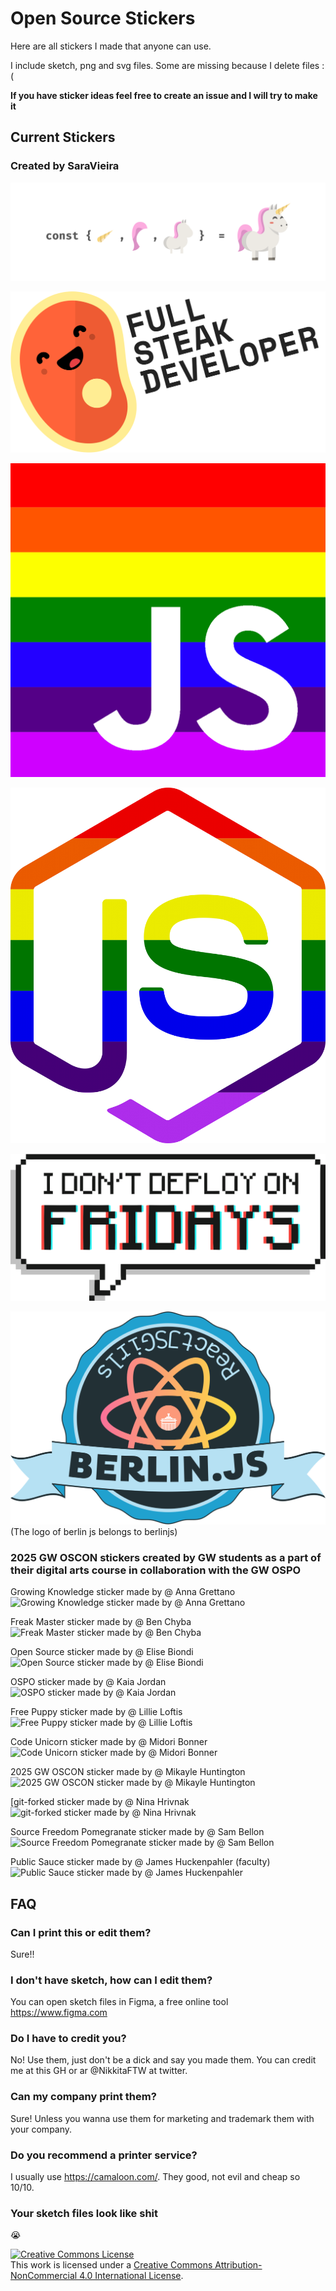 # Open Source Stickers

Here are all stickers I made that anyone can use.

I include sketch, png and svg files.
Some are missing because I delete files :(

**If you have sticker ideas feel free to create an issue and I will try to make it**

## Current Stickers

### Created by SaraVieira

![unicorn](./stickers/SaraVieira-stickers/deconstructing-unicorn/unicorn.png)

![full-steak-developer](./stickers/SaraVieira-stickers/full-steak-developer/full-steak-developer.png)

![gay-js](./stickers/SaraVieira-stickers/gay-js/gayjs.png)

![gay-node](./stickers/SaraVieira-stickers/gay-node/gay-node.png)

![i-dont-deploy-on-fridays.png sticker made by @siwalikm](./stickers/SaraVieira-stickers/no-deploy-friday/iddof.png)

![berlin-js-girls.png](./stickers/SaraVieira-stickers/berlin-js-girls/berlin-js-girls.png)
(The logo of berlin js belongs to berlinjs)

### 2025 GW OSCON stickers created by GW students as a part of their digital arts course in collaboration with the GW OSPO

Growing Knowledge sticker made by @ Anna Grettano
![Growing Knowledge sticker made by @ Anna Grettano](./gw-oscon-2025/OSCON-2025-student-stickers/Anna-Grettano/Anna-2inX2in-CIRCLE.jpg)

Freak Master sticker made by @ Ben Chyba
![Freak Master sticker made by @ Ben Chyba](./gw-oscon-2025/OSCON-2025-student-stickers/Ben-Chyba/Ben-2inX2in-SQ.jpg)

Open Source sticker made by @ Elise Biondi
![Open Source sticker made by @ Elise Biondi](./gw-oscon-2025/OSCON-2025-student-stickers/Elise-Biondi/Elise-2inX2in-CIRCLE.jpg)

OSPO sticker made by @ Kaia Jordan
![OSPO sticker made by @ Kaia Jordan](./gw-oscon-2025/OSCON-2025-student-stickers/Kaia-Jordan/Kaia-2inX2in-SQ.jpg)

Free Puppy sticker made by @ Lillie Loftis
![Free Puppy sticker made by @ Lillie Loftis](./gw-oscon-2025/OSCON-2025-student-stickers/Lillie-Loftis/Lillie-2inX2in-CIRCLE.jpg)

Code Unicorn sticker made by @ Midori Bonner
![Code Unicorn sticker made by @ Midori Bonner](./gw-oscon-2025/OSCON-2025-student-stickers/Midori-Bonner/Midori-2x2-SQUARE.jpg)

2025 GW OSCON sticker made by @ Mikayle Huntington
![2025 GW OSCON sticker made by @ Mikayle Huntington](./gw-oscon-2025/OSCON-2025-student-stickers/Mikayle-Huntington/Mikayle-3inX4"-RECT.jpg)

[git-forked sticker made by @ Nina Hrivnak
![git-forked sticker made by @ Nina Hrivnak](./gw-oscon-2025/OSCON-2025-student-stickers/Nina-Hrivnak/Nina-2inX2in-SQUARE.jpg)

Source Freedom Pomegranate sticker made by @ Sam Bellon
![Source Freedom Pomegranate sticker made by @ Sam Bellon](./gw-oscon-2025/OSCON-2025-student-stickers/Sam-Bellon/Sam-2inX2in-SQ.jpg)

Public Sauce sticker made by @ James Huckenpahler (faculty)
![Public Sauce sticker made by @ James Huckenpahler](./gw-oscon-2025/OSCON-2025-student-stickers/James-Huckenpahler/James-4x6-rect.jpg)

## FAQ

### Can I print this or edit them?

Sure!!

### I don't have sketch, how can I edit them?

You can open sketch files in Figma, a free online tool
https://www.figma.com

### Do I have to credit you?

No! Use them, just don't be a dick and say you made them. You can credit me at this GH or ar @NikkitaFTW at twitter.

### Can my company print them?

Sure! Unless you wanna use them for marketing and trademark them with your company.

### Do you recommend a printer service?

I usually use https://camaloon.com/. They good, not evil and cheap so 10/10.

### Your sketch files look like shit

😭

<a rel="license" href="http://creativecommons.org/licenses/by-nc/4.0/"><img alt="Creative Commons License" style="border-width:0" src="https://i.creativecommons.org/l/by-nc/4.0/80x15.png" /></a><br />This work is licensed under a <a rel="license" href="http://creativecommons.org/licenses/by-nc/4.0/">Creative Commons Attribution-NonCommercial 4.0 International License</a>.
